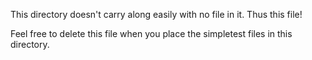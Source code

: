 This directory doesn't carry along easily with no file in it.  Thus this file!  

Feel free to delete this file when you place the simpletest files in this directory.
